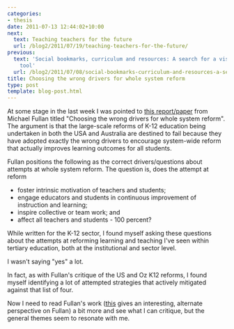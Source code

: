 ```yaml
---
categories:
- thesis
date: 2011-07-13 12:44:02+10:00
next:
  text: Teaching teachers for the future
  url: /blog2/2011/07/19/teaching-teachers-for-the-future/
previous:
  text: 'Social bookmarks, curriculum and resources: A search for a visualisation
    tool'
  url: /blog2/2011/07/08/social-bookmarks-curriculum-and-resources-a-search-for-a-visualisation-tool/
title: Choosing the wrong drivers for whole system reform
type: post
template: blog-post.html
---
```

At some stage in the last week I was pointed to [this report/paper](http://www.michaelfullan.ca/home_articles/SeminarPaper204.pdf) from Michael Fullan titled "Choosing the wrong drivers for whole system reform". The argument is that the large-scale reforms of K-12 education being undertaken in both the USA and Australia are destined to fail because they have adopted exactly the wrong drivers to encourage system-wide reform that actually improves learning outcomes for all students.

Fullan positions the following as the correct drivers/questions about attempts at whole system reform. The question is, does the attempt at reform

- foster intrinsic motivation of teachers and students;
- engage educators and students in continuous improvement of instruction and learning;
- inspire collective or team work; and
- affect all teachers and students - 100 percent?

While written for the K-12 sector, I found myself asking these questions about the attempts at reforming learning and teaching I've seen within tertiary education, both at the institutional and sector level.

I wasn't saying "yes" a lot.

In fact, as with Fullan's critique of the US and Oz K12 reforms, I found myself identifying a lot of attempted strategies that actively mitigated against that list of four.

Now I need to read Fullan's work ([this](http://educhatter.wordpress.com/2011/02/13/the-%E2%80%9Cschool-change%E2%80%9D-wizards-what-drives-michael-fullan-and-his-disciples/) gives an interesting, alternate perspective on Fullan) a bit more and see what I can critique, but the general themes seem to resonate with me.